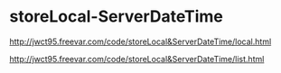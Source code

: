 # storeLocal-ServerDateTime

http://jwct95.freevar.com/code/storeLocal&ServerDateTime/local.html

http://jwct95.freevar.com/code/storeLocal&ServerDateTime/list.html
